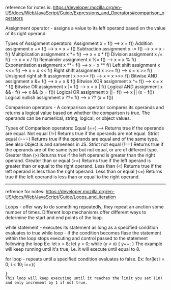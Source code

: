 reference for notes is: https://developer.mozilla.org/en-US/docs/Web/JavaScript/Guide/Expressions_and_Operators#comparison_operators


Assignment operator - assigns a value to its left operand based on the value of its right operand. 

Types of Assignment operators:
Assignment	x = f()	--> x = f()
Addition assignment	x += f() --> x = x + f()
Subtraction assignment	x -= f() -->	x = x - f()
Multiplication assignment	x *= f() -->	x = x * f()
Division assignment	x /= f() -->	x = x / f()
Remainder assignment	x %= f() -->	x = x % f()
Exponentiation assignment	x **= f() -->	x = x ** f()
Left shift assignment	x <<= f() -->	x = x << f()
Right shift assignment	x >>= f() -->	x = x >> f()
Unsigned right shift assignment	x >>>= f() -->	x = x >>> f()
Bitwise AND assignment	x &= f() -->	x = x & f()
Bitwise XOR assignment	x ^= f() -->	x = x ^ f()
Bitwise OR assignment	x |= f() -->	x = x | f()
Logical AND assignment	x &&= f() -->	x && (x = f())
Logical OR assignment	x ||= f() -->	x || (x = f())
Logical nullish assignment	x ??= f() -->	x ?? (x = f())


Comparison operators - A comparison operator compares its operands and returns a logical value based on whether the comparison is true. The operands can be numerical, string, logical, or object values.

Types of Comparison operators:
Equal (==) --> Returns true if the operands are equal.
Not equal (!=)	Returns true if the operands are not equal.
Strict equal (===)	Returns true if the operands are equal and of the same type. See also Object.is and sameness in JS.
Strict not equal (!==)	Returns true if the operands are of the same type but not equal, or are of different type.
Greater than (>)	Returns true if the left operand is greater than the right operand.
Greater than or equal (>=)	Returns true if the left operand is greater than or equal to the right operand.
Less than (<)	Returns true if the left operand is less than the right operand.
Less than or equal (<=)	Returns true if the left operand is less than or equal to the right operand.

--------------------------
refrence for notes: https://developer.mozilla.org/en-US/docs/Web/JavaScript/Guide/Loops_and_iteration

Loops - offer way to do something repeatedly, they repeat an anction some number of times. Different loop mechanisms offer different ways to determine the start and end points of the loop. 


while statement - executes its statement as long as a specified condition evaluates to true
while loop - if the condition becomes flase the statement within the loop stops executing and control passed to the statement following the loop
    Ex: let x = 8;
        let y = 0;
        while (y < x) {
            y++;
        }
    The example will keep running until it's true, i.e. it will execute until equal to 8.


for loop - repeats until a specified condition evaluates to false.
    Ex: for(let i = 0; i < 10; i++){

    }
    This loop will keep executing until it reaches the limit you set (10) and only increment by 1 if not true.
